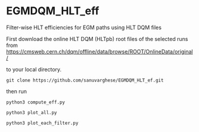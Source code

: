 # EGMDQM_HLT_eff
Filter-wise HLT efficiencies for EGM paths using HLT DQM files

First download the online HLT DQM (HLTpb) root files of the selected runs from 
https://cmsweb.cern.ch/dqm/offline/data/browse/ROOT/OnlineData/original/

to your local directory.

```
git clone https://github.com/sanuvarghese/EGMDQM_HLT_ef.git
```

then run
```
python3 compute_eff.py

python3 plot_all.py

python3 plot_each_filter.py
```
